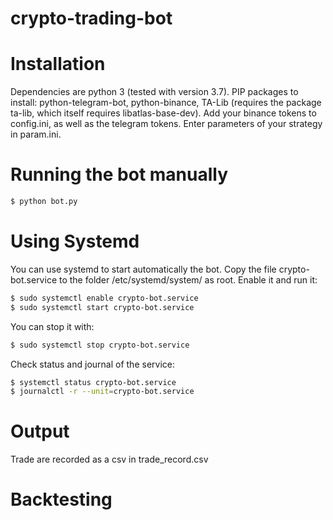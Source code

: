 # crypto-trading-bot

# Installation
Dependencies are python 3 (tested with version 3.7).
PIP packages to install: python-telegram-bot, python-binance, TA-Lib (requires the package ta-lib, which itself requires libatlas-base-dev).
Add your binance tokens to config.ini, as well as the telegram tokens.
Enter parameters of your strategy in param.ini.

# Running the bot manually
```sh
$ python bot.py
```

# Using Systemd
You can use systemd to start automatically the bot.
Copy the file crypto-bot.service to the folder /etc/systemd/system/ as root.
Enable it and run it:
```sh
$ sudo systemctl enable crypto-bot.service
$ sudo systemctl start crypto-bot.service
```

You can stop it with:
```sh
$ sudo systemctl stop crypto-bot.service
```

Check status and journal of the service:
```sh
$ systemctl status crypto-bot.service
$ journalctl -r --unit=crypto-bot.service
```

# Output
Trade are recorded as a csv in trade_record.csv

# Backtesting